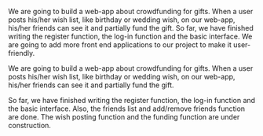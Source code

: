 
We are going to build a web-app about crowdfunding for gifts. When a user posts his/her wish list, like birthday or wedding wish, on our web-app, his/her friends can see it and partially fund the gift.
So far, we have finished writing the register function, the log-in function and the basic interface. We are going to add more front end applications to our project to make it user-friendly.

We are going to build a web-app about crowdfunding for gifts. When a user posts his/her wish list, like birthday or wedding wish, on our web-app, his/her friends can see it and partially fund the gift. 

So far, we have finished writing the register function, the log-in function and the basic interface. Also, the friends list and add/remove friends function are done. The wish posting function and the funding function are under construction.

